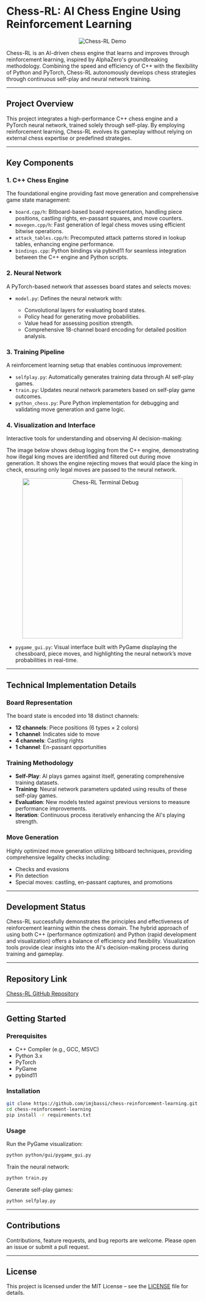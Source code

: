 # Chess-RL: AI Chess Engine Using Reinforcement Learning
<div align="center"> <img src="chess_rl.gif" alt="Chess-RL Demo" /> </div>


Chess-RL is an AI-driven chess engine that learns and improves through reinforcement learning, inspired by AlphaZero's groundbreaking methodology. Combining the speed and efficiency of C++ with the flexibility of Python and PyTorch, Chess-RL autonomously develops chess strategies through continuous self-play and neural network training.

---

## Project Overview

This project integrates a high-performance C++ chess engine and a PyTorch neural network, trained solely through self-play. By employing reinforcement learning, Chess-RL evolves its gameplay without relying on external chess expertise or predefined strategies.

---

## Key Components

### 1. C++ Chess Engine

The foundational engine providing fast move generation and comprehensive game state management:

* `board.cpp/h`: Bitboard-based board representation, handling piece positions, castling rights, en-passant squares, and move counters.
* `movegen.cpp/h`: Fast generation of legal chess moves using efficient bitwise operations.
* `attack_tables.cpp/h`: Precomputed attack patterns stored in lookup tables, enhancing engine performance.
* `bindings.cpp`: Python bindings via pybind11 for seamless integration between the C++ engine and Python scripts.

### 2. Neural Network

A PyTorch-based network that assesses board states and selects moves:

* `model.py`: Defines the neural network with:

  * Convolutional layers for evaluating board states.
  * Policy head for generating move probabilities.
  * Value head for assessing position strength.
  * Comprehensive 18-channel board encoding for detailed position analysis.

### 3. Training Pipeline

A reinforcement learning setup that enables continuous improvement:

* `selfplay.py`: Automatically generates training data through AI self-play games.
* `train.py`: Updates neural network parameters based on self-play game outcomes.
* `python_chess.py`: Pure Python implementation for debugging and validating move generation and game logic.

### 4. Visualization and Interface

Interactive tools for understanding and observing AI decision-making:

The image below shows debug logging from the C++ engine, demonstrating how illegal king moves are identified and filtered out during move generation. It shows the engine rejecting moves that would place the king in check, ensuring only legal moves are passed to the neural network.

<div align="center"> <img src="Terminal.png" alt="Chess-RL Terminal Debug" width="420"/> </div>

* `pygame_gui.py`: Visual interface built with PyGame displaying the chessboard, piece moves, and highlighting the neural network’s move probabilities in real-time.

---

## Technical Implementation Details

### Board Representation

The board state is encoded into 18 distinct channels:

* **12 channels**: Piece positions (6 types × 2 colors)
* **1 channel**: Indicates side to move
* **4 channels**: Castling rights
* **1 channel**: En-passant opportunities

### Training Methodology

* **Self-Play**: AI plays games against itself, generating comprehensive training datasets.
* **Training**: Neural network parameters updated using results of these self-play games.
* **Evaluation**: New models tested against previous versions to measure performance improvements.
* **Iteration**: Continuous process iteratively enhancing the AI's playing strength.

### Move Generation

Highly optimized move generation utilizing bitboard techniques, providing comprehensive legality checks including:

* Checks and evasions
* Pin detection
* Special moves: castling, en-passant captures, and promotions

---

## Development Status

Chess-RL successfully demonstrates the principles and effectiveness of reinforcement learning within the chess domain. The hybrid approach of using both C++ (performance optimization) and Python (rapid development and visualization) offers a balance of efficiency and flexibility. Visualization tools provide clear insights into the AI's decision-making process during training and gameplay.

---

## Repository Link

[Chess-RL GitHub Repository](https://github.com/imjbassi/chess-reinforcement-learning)

---

## Getting Started

### Prerequisites

* C++ Compiler (e.g., GCC, MSVC)
* Python 3.x
* PyTorch
* PyGame
* pybind11

### Installation

```bash
git clone https://github.com/imjbassi/chess-reinforcement-learning.git
cd chess-reinforcement-learning
pip install -r requirements.txt
```

### Usage

Run the PyGame visualization:

```bash
python python/gui/pygame_gui.py
```

Train the neural network:

```bash
python train.py
```

Generate self-play games:

```bash
python selfplay.py
```

---

## Contributions

Contributions, feature requests, and bug reports are welcome. Please open an issue or submit a pull request.

---

## License

This project is licensed under the MIT License – see the [LICENSE](LICENSE) file for details.
